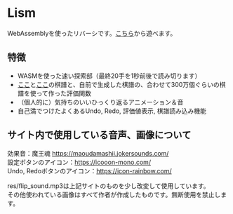 # Lism

WebAssemblyを使ったリバーシです。[こちら](https://rimol.github.io/Lism/)から遊べます。

## 特徴

- WASMを使った速い探索部（最終20手を1秒前後で読み切ります）
- [ここ](https://www.skatgame.net/mburo/ggs/game-archive/Othello/)と[ここ](http://www.ffothello.org/informatique/la-base-wthor/)の棋譜と、自前で生成した棋譜の、合わせて300万個ぐらいの棋譜を使って作った評価関数
- （個人的に）気持ちのいいひっくり返るアニメーション＆音
- 自己満でつけたよくあるUndo, Redo, 評価値表示, 棋譜読み込み機能

## サイト内で使用している音声、画像について

効果音：魔王魂 <https://maoudamashii.jokersounds.com/>  
設定ボタンのアイコン：<https://icooon-mono.com/>  
Undo, Redoボタンのアイコン：<https://icon-rainbow.com/>  

res/flip_sound.mp3は上記サイトのものを少し改変して使用しています。  
その他使われている画像はすべて作者が作成したものです。無断使用を禁止します。
